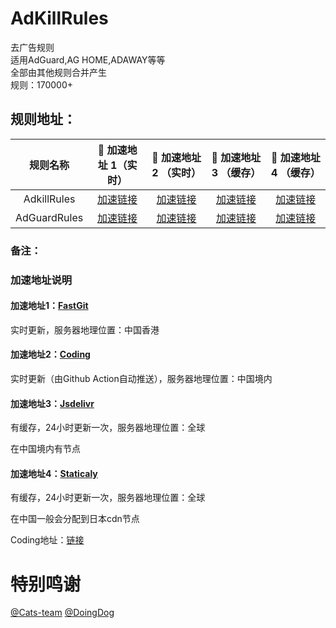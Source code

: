 # AdKillRules
去广告规则<br/>
适用AdGuard,AG HOME,ADAWAY等等<br/>
全部由其他规则合并产生<br/>
规则：170000+<br/>

## 规则地址：<br/>
|   规则名称   | 🚀 加速地址 1（实时） | 🚀 加速地址 2 （实时） | 🚀 加速地址 3 （缓存） | 🚀 加速地址 4 （缓存） |
|  :----:  | :----:  | :----:  |  :----:  |  :----:  |
| AdkillRules | [加速链接](https://raw.fastgit.org/Cats-Team/AdRules/main/AdKillRules.txt) |[加速链接](https://cats-team.coding.net/p/adguard/d/AdRules/git/raw/main/AdKillRules.txt) |[加速链接](https://cdn.jsdelivr.net/gh/Cats-Team/AdRules@latest/AdKillRules.txt) |[加速链接](https://cdn.staticaly.com/gh/Cats-Team/AdRules@latest/AdKillRules.txt)|
| AdGuardRules | [加速链接](https://raw.fastgit.org/Cats-Team/AdRules/main/adguard.txt) | [加速链接](https://cats-team.coding.net/p/adguard/d/AdRules/git/raw/main/adguard.txt)|[加速链接](https://cdn.jsdelivr.net/gh/Cats-Team/AdRules@latest/adguard.txt) |[加速链接](https://cdn.staticaly.com/gh/Cats-Team/AdRules@latest/adguard.txt) |
### 备注：<br/>

### 加速地址说明 <br/>

#### 加速地址1：[FastGit](https://fastgit.org)

实时更新，服务器地理位置：中国香港

#### 加速地址2：[Coding](https://coding.net)

实时更新（由Github Action自动推送），服务器地理位置：中国境内

#### 加速地址3：[Jsdelivr](https://jsdelivr.net)

有缓存，24小时更新一次，服务器地理位置：全球

在中国境内有节点

#### 加速地址4：[Staticaly](https://staticaly.io)

有缓存，24小时更新一次，服务器地理位置：全球

在中国一般会分配到日本cdn节点


Coding地址：[链接](https://cats-team.coding.net/public/adguard/AdRules/git/files)
# 特别鸣谢
[@Cats-team](https://github.com/Cats-Team)
[@DoingDog](https://github.com/DoingDog)
